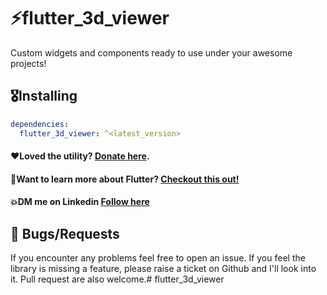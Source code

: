 # ⚡flutter_3d_viewer

Custom widgets and components ready to use under your awesome projects!

## 🎖Installing

```yaml
dependencies:
  flutter_3d_viewer: ^<latest_version>
```



#### ❤Loved the utility? [Donate here](https://paypal.me/MahmoudA44?country.x=US&locale.x=en_US).
#### 🚀Want to learn more about Flutter? [Checkout this out!](https://web.telegram.org/k/#@DartWFlutter)
#### 💥DM me on Linkedin  [Follow here](https://www.linkedin.com/in/mazap64/)


## 🐛 Bugs/Requests

If you encounter any problems feel free to open an issue. If you feel the library is
missing a feature, please raise a ticket on Github and I'll look into it.
Pull request are also welcome.# flutter_3d_viewer

```

